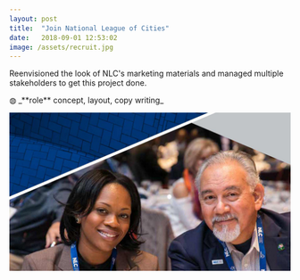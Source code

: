 ```yaml
---
layout: post
title:  "Join National League of Cities"
date:   2018-09-01 12:53:02
image: /assets/recruit.jpg
---
```

Reenvisioned the look of NLC's marketing materials and managed multiple stakeholders to get this project done.

<p class="involvement" markdown="1">
&#9677; _**role** concept, layout, copy writing_
</p>

[![Autonomous Vehicle Pilots Across America](/assets/recruit.jpg)](/projects/FINAL-recruiting-brochure.pdf)
